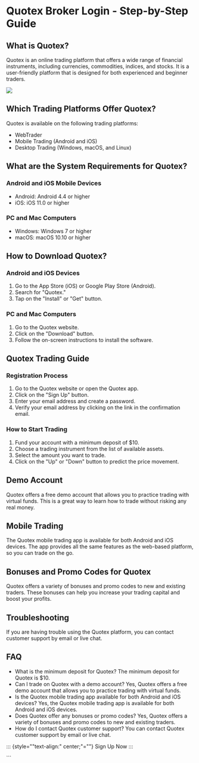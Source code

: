 # Quotex Broker Login - Step-by-Step Guide

## What is Quotex?

Quotex is an online trading platform that offers a wide range of
financial instruments, including currencies, commodities, indices, and
stocks. It is a user-friendly platform that is designed for both
experienced and beginner traders.

[![](https://static.quotex.io/files/12_en/300_250.jpg)](https://traff.sbs/brokerqxlid)

## Which Trading Platforms Offer Quotex?

Quotex is available on the following trading platforms:

-   WebTrader
-   Mobile Trading (Android and iOS)
-   Desktop Trading (Windows, macOS, and Linux)

## What are the System Requirements for Quotex?

### Android and iOS Mobile Devices

-   Android: Android 4.4 or higher
-   iOS: iOS 11.0 or higher

### PC and Mac Computers

-   Windows: Windows 7 or higher
-   macOS: macOS 10.10 or higher

## How to Download Quotex?

### Android and iOS Devices

1.  Go to the App Store (iOS) or Google Play Store (Android).
2.  Search for "Quotex."
3.  Tap on the "Install" or "Get" button.

### PC and Mac Computers

1.  Go to the Quotex website.
2.  Click on the "Download" button.
3.  Follow the on-screen instructions to install the software.

## Quotex Trading Guide

### Registration Process

1.  Go to the Quotex website or open the Quotex app.
2.  Click on the "Sign Up" button.
3.  Enter your email address and create a password.
4.  Verify your email address by clicking on the link in the
    confirmation email.

### How to Start Trading

1.  Fund your account with a minimum deposit of \$10.
2.  Choose a trading instrument from the list of available assets.
3.  Select the amount you want to trade.
4.  Click on the "Up" or "Down" button to predict the price
    movement.

## Demo Account

Quotex offers a free demo account that allows you to practice trading
with virtual funds. This is a great way to learn how to trade without
risking any real money.

## Mobile Trading

The Quotex mobile trading app is available for both Android and iOS
devices. The app provides all the same features as the web-based
platform, so you can trade on the go.

## Bonuses and Promo Codes for Quotex

Quotex offers a variety of bonuses and promo codes to new and existing
traders. These bonuses can help you increase your trading capital and
boost your profits.

## Troubleshooting

If you are having trouble using the Quotex platform, you can contact
customer support by email or live chat.

## FAQ

-   What is the minimum deposit for Quotex? The minimum deposit for
    Quotex is \$10.
-   Can I trade on Quotex with a demo account? Yes, Quotex offers a free
    demo account that allows you to practice trading with virtual funds.
-   Is the Quotex mobile trading app available for both Android and iOS
    devices? Yes, the Quotex mobile trading app is available for both
    Android and iOS devices.
-   Does Quotex offer any bonuses or promo codes? Yes, Quotex offers a
    variety of bonuses and promo codes to new and existing traders.
-   How do I contact Quotex customer support? You can contact Quotex
    customer support by email or live chat.

::: {style=""text-align:" center;"=""}
Sign Up Now
:::

\`\`\`

